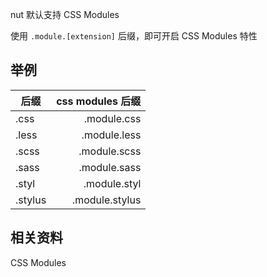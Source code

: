 nut 默认支持 CSS Modules

使用 `.module.[extension]` 后缀，即可开启 CSS Modules 特性

## 举例

| 后缀    | css modules 后缀 |
| ------- | ----------------:|
| .css    |      .module.css |
| .less   |     .module.less |
| .scss   |     .module.scss |
| .sass   |     .module.sass |
| .styl   |     .module.styl |
| .stylus |   .module.stylus |

## 相关资料

<zi-link href="https://github.com/css-modules/css-modules" more>CSS Modules</zi-link>
